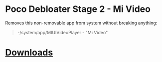 # Poco Debloater Stage 2 - Mi Video  
 Removes this non-removable app from system without breaking anything:  
> -/system/app/MIUIVideoPlayer - "Mi Video"  
 
# [Downloads](https://github.com/symbuzzer/Poco-Debloater-Magisk-Modules/releases)
